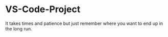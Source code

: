 # VS-Code-Project
It takes times and patience but just remember where you want to end up in the long run.
